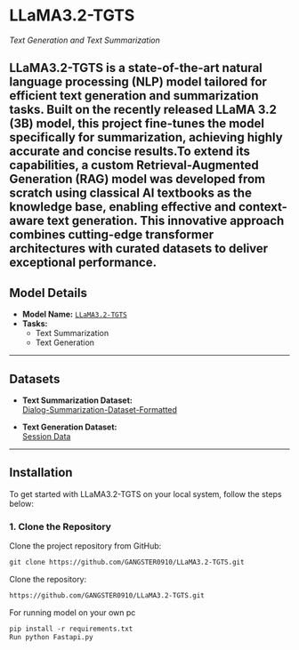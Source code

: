 ﻿# **LLaMA3.2-TGTS**  
_Text Generation and Text Summarization_

LLaMA3.2-TGTS is a state-of-the-art natural language processing (NLP) model tailored for efficient text generation and summarization tasks. Built on the recently released LLaMA 3.2 (3B) model, this project fine-tunes the model specifically for summarization, achieving highly accurate and concise results.To extend its capabilities, a custom Retrieval-Augmented Generation (RAG) model was developed from scratch using classical AI textbooks as the knowledge base, enabling effective and context-aware text generation. This innovative approach combines cutting-edge transformer architectures with curated datasets to deliver exceptional performance.
---

## **Model Details**

- **Model Name:** [`LLaMA3.2-TGTS`](https://huggingface.co/Harsh0910/LLaMA3.2-TGTS)  
- **Tasks:** 
  - Text Summarization  
  - Text Generation  

---

## **Datasets**

- **Text Summarization Dataset:**  
  [Dialog-Summarization-Dataset-Formatted](https://huggingface.co/datasets/Harsh0910/Dialog-Summarization-Dataset-Formatted)

- **Text Generation Dataset:**  
  [Session Data](https://huggingface.co/Harsh0910/my-session-data)

---

## **Installation**

To get started with LLaMA3.2-TGTS on your local system, follow the steps below:

### **1. Clone the Repository**
Clone the project repository from GitHub:  
``` markdown
git clone https://github.com/GANGSTER0910/LLaMA3.2-TGTS.git
```
Clone the repository:
``` markdown
https://github.com/GANGSTER0910/LLaMA3.2-TGTS.git
```
For running model on your own pc
```markdown
pip install -r requirements.txt
Run python Fastapi.py 
```

